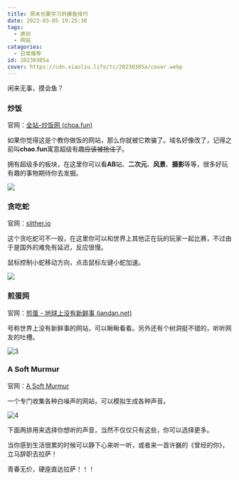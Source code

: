 ```yaml
---
title: 周末也要学习的摸鱼技巧
date: 2023-03-05 19:25:30
tags:
  - 原创
  - 网站
catagories:
  - 日常推荐
id: 20230305a
cover: https://cdn.xiaoliu.life/tc/20230305a/cover.webp
---
```


闲来无事，摸会鱼？

### 炒饭

官网：[全站-炒饭网 (choa.fun)](https://choa.fun/all)

如果你觉得这是个教你做饭的网站，那么你就被它欺骗了。域名好像改了，记得之前叫**chao.fun**寓意超级有趣~~应该被抢注了~~。

拥有超级多的板块，在这里你可以看**AB**站、**二次元**、**风景**、**摄影**等等，很多好玩有趣的事物期待你去发掘。

![](https://cdn.xiaoliu.life/tc/20230305a/1.webp)

### 贪吃蛇

官网：[slither.io](http://slither.io/)

这个贪吃蛇可不一般，在这里你可以和世界上其他正在玩的玩家一起比赛，不过由于是国外的难免有延迟，反应很慢。

鼠标控制小蛇移动方向，点击鼠标左键小蛇加速。

![](https://cdn.xiaoliu.life/tc/20230305a/2.webp)

### 煎蛋网

官网：[煎蛋 - 地球上没有新鲜事 (jandan.net)](http://jandan.net/)

号称世界上没有新鲜事的网站，可以瞅瞅看看。另外还有个树洞挺不错的，听听网友的吐槽。

![3](https://cdn.xiaoliu.life/tc/20230305a/3.webp)

### A Soft Murmur

官网：[A Soft Murmur](https://asoftmurmur.com/?lang=en)

一个专门收集各种白噪声的网站，可以模拟生成各种声音。

![4](https://cdn.xiaoliu.life/tc/20230305a/4.webp)

下面两排用来选择你想听的声音，当然不仅仅只有这些，你可以选择更多。

当你感到生活很累的时候可以静下心来听一听，或者来一首许巍的《曾经的你》，立马辞职去拉萨！

青春无价，硬座直达拉萨！！！